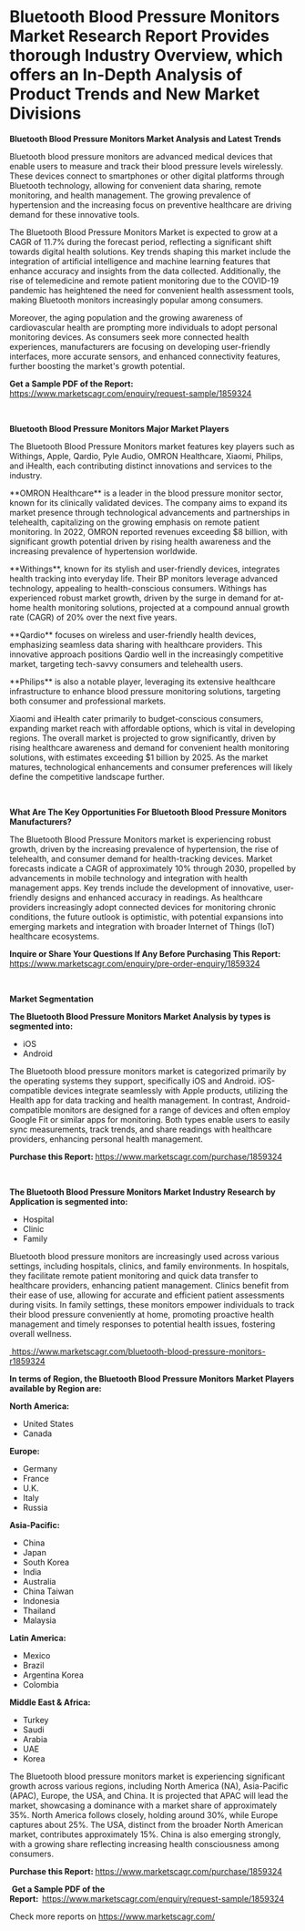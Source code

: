 <p><h1>Bluetooth Blood Pressure Monitors Market Research Report Provides thorough Industry Overview, which offers an In-Depth Analysis of Product Trends and New Market Divisions</h1></p><p><strong>Bluetooth Blood Pressure Monitors Market Analysis and Latest Trends</strong></p>
<p><p>Bluetooth blood pressure monitors are advanced medical devices that enable users to measure and track their blood pressure levels wirelessly. These devices connect to smartphones or other digital platforms through Bluetooth technology, allowing for convenient data sharing, remote monitoring, and health management. The growing prevalence of hypertension and the increasing focus on preventive healthcare are driving demand for these innovative tools.</p><p>The Bluetooth Blood Pressure Monitors Market is expected to grow at a CAGR of 11.7% during the forecast period, reflecting a significant shift towards digital health solutions. Key trends shaping this market include the integration of artificial intelligence and machine learning features that enhance accuracy and insights from the data collected. Additionally, the rise of telemedicine and remote patient monitoring due to the COVID-19 pandemic has heightened the need for convenient health assessment tools, making Bluetooth monitors increasingly popular among consumers.</p><p>Moreover, the aging population and the growing awareness of cardiovascular health are prompting more individuals to adopt personal monitoring devices. As consumers seek more connected health experiences, manufacturers are focusing on developing user-friendly interfaces, more accurate sensors, and enhanced connectivity features, further boosting the market's growth potential.</p></p>
<p><strong>Get a Sample PDF of the Report:&nbsp;</strong> <a href="https://www.marketscagr.com/enquiry/request-sample/1859324?utm_campaign=2655&utm_medium=2&utm_source=Github&utm_content=ia&utm_term=03032025&utm_id=bluetooth-blood-pressure-monitors">https://www.marketscagr.com/enquiry/request-sample/1859324</a></p>
<p>&nbsp;</p>
<p><strong>Bluetooth Blood Pressure Monitors Major Market Players</strong></p>
<p><p>The Bluetooth Blood Pressure Monitors market features key players such as Withings, Apple, Qardio, Pyle Audio, OMRON Healthcare, Xiaomi, Philips, and iHealth, each contributing distinct innovations and services to the industry.</p><p>**OMRON Healthcare** is a leader in the blood pressure monitor sector, known for its clinically validated devices. The company aims to expand its market presence through technological advancements and partnerships in telehealth, capitalizing on the growing emphasis on remote patient monitoring. In 2022, OMRON reported revenues exceeding $8 billion, with significant growth potential driven by rising health awareness and the increasing prevalence of hypertension worldwide.</p><p>**Withings**, known for its stylish and user-friendly devices, integrates health tracking into everyday life. Their BP monitors leverage advanced technology, appealing to health-conscious consumers. Withings has experienced robust market growth, driven by the surge in demand for at-home health monitoring solutions, projected at a compound annual growth rate (CAGR) of 20% over the next five years.</p><p>**Qardio** focuses on wireless and user-friendly health devices, emphasizing seamless data sharing with healthcare providers. This innovative approach positions Qardio well in the increasingly competitive market, targeting tech-savvy consumers and telehealth users.</p><p>**Philips** is also a notable player, leveraging its extensive healthcare infrastructure to enhance blood pressure monitoring solutions, targeting both consumer and professional markets.</p><p>Xiaomi and iHealth cater primarily to budget-conscious consumers, expanding market reach with affordable options, which is vital in developing regions. The overall market is projected to grow significantly, driven by rising healthcare awareness and demand for convenient health monitoring solutions, with estimates exceeding $1 billion by 2025. As the market matures, technological enhancements and consumer preferences will likely define the competitive landscape further.</p></p>
<p>&nbsp;</p>
<p><strong>What Are The Key Opportunities For Bluetooth Blood Pressure Monitors Manufacturers?</strong></p>
<p><p>The Bluetooth Blood Pressure Monitors market is experiencing robust growth, driven by the increasing prevalence of hypertension, the rise of telehealth, and consumer demand for health-tracking devices. Market forecasts indicate a CAGR of approximately 10% through 2030, propelled by advancements in mobile technology and integration with health management apps. Key trends include the development of innovative, user-friendly designs and enhanced accuracy in readings. As healthcare providers increasingly adopt connected devices for monitoring chronic conditions, the future outlook is optimistic, with potential expansions into emerging markets and integration with broader Internet of Things (IoT) healthcare ecosystems.</p></p>
<p><strong>Inquire or Share Your Questions If Any Before Purchasing This Report:</strong> <a href="https://www.marketscagr.com/enquiry/pre-order-enquiry/1859324?utm_campaign=2655&utm_medium=2&utm_source=Github&utm_content=ia&utm_term=03032025&utm_id=bluetooth-blood-pressure-monitors">https://www.marketscagr.com/enquiry/pre-order-enquiry/1859324</a></p>
<p>&nbsp;</p>
<p><strong>Market Segmentation</strong></p>
<p><strong>The Bluetooth Blood Pressure Monitors Market Analysis by types is segmented into:</strong></p>
<p><ul><li>iOS</li><li>Android</li></ul></p>
<p><p>The Bluetooth blood pressure monitors market is categorized primarily by the operating systems they support, specifically iOS and Android. iOS-compatible devices integrate seamlessly with Apple products, utilizing the Health app for data tracking and health management. In contrast, Android-compatible monitors are designed for a range of devices and often employ Google Fit or similar apps for monitoring. Both types enable users to easily sync measurements, track trends, and share readings with healthcare providers, enhancing personal health management.</p></p>
<p><strong>Purchase this Report:&nbsp;</strong><a href="https://www.marketscagr.com/purchase/1859324?utm_campaign=2655&utm_medium=2&utm_source=Github&utm_content=ia&utm_term=03032025&utm_id=bluetooth-blood-pressure-monitors">https://www.marketscagr.com/purchase/1859324</a></p>
<p>&nbsp;</p>
<p><strong>The Bluetooth Blood Pressure Monitors Market Industry Research by Application is segmented into:</strong></p>
<p><ul><li>Hospital</li><li>Clinic</li><li>Family</li></ul></p>
<p><p>Bluetooth blood pressure monitors are increasingly used across various settings, including hospitals, clinics, and family environments. In hospitals, they facilitate remote patient monitoring and quick data transfer to healthcare providers, enhancing patient management. Clinics benefit from their ease of use, allowing for accurate and efficient patient assessments during visits. In family settings, these monitors empower individuals to track their blood pressure conveniently at home, promoting proactive health management and timely responses to potential health issues, fostering overall wellness.</p></p>
<p><a href="https://www.marketscagr.com/bluetooth-blood-pressure-monitors-r1859324?utm_campaign=2655&utm_medium=2&utm_source=Github&utm_content=ia&utm_term=03032025&utm_id=bluetooth-blood-pressure-monitors">&nbsp;https://www.marketscagr.com/bluetooth-blood-pressure-monitors-r1859324</a></p>
<p><strong>In terms of Region, the Bluetooth Blood Pressure Monitors Market Players available by Region are:</strong></p>
<p>
    <p> <strong> North America: </strong>
        <ul>
            <li>United States</li>
            <li>Canada</li>
        </ul>
        </p> 
    <p> <strong> Europe: </strong>
        <ul>
            <li>Germany</li>
            <li>France</li>
            <li>U.K.</li>
            <li>Italy</li>
            <li>Russia</li>
        </ul>
        </p> 
    <p> <strong> Asia-Pacific: </strong>
        <ul>
            <li>China</li>
            <li>Japan</li>
            <li>South Korea</li>
            <li>India</li>
            <li>Australia</li>
            <li>China Taiwan</li>
            <li>Indonesia</li>
            <li>Thailand</li>
            <li>Malaysia</li>
        </ul>
        </p> 
    <p> <strong> Latin America: </strong>
        <ul>
            <li>Mexico</li>
            <li>Brazil</li>
            <li>Argentina Korea</li>
            <li>Colombia</li>
        </ul>
        </p> 
    <p> <strong> Middle East & Africa: </strong>
        <ul>
            <li>Turkey</li>
            <li>Saudi</li>
            <li>Arabia</li>
            <li>UAE</li>
            <li>Korea</li>
        </ul>
    </p>
    </p>
<p><p>The Bluetooth blood pressure monitors market is experiencing significant growth across various regions, including North America (NA), Asia-Pacific (APAC), Europe, the USA, and China. It is projected that APAC will lead the market, showcasing a dominance with a market share of approximately 35%. North America follows closely, holding around 30%, while Europe captures about 25%. The USA, distinct from the broader North American market, contributes approximately 15%. China is also emerging strongly, with a growing share reflecting increasing health consciousness among consumers.</p></p>
<p><strong>Purchase this Report: </strong><a href="https://www.marketscagr.com/purchase/1859324?utm_campaign=2655&utm_medium=2&utm_source=Github&utm_content=ia&utm_term=03032025&utm_id=bluetooth-blood-pressure-monitors">https://www.marketscagr.com/purchase/1859324</a></p>
<p>&nbsp;<strong>Get a Sample PDF of the Report:&nbsp;&nbsp;</strong><a href="https://www.marketscagr.com/enquiry/request-sample/1859324?utm_campaign=2655&utm_medium=2&utm_source=Github&utm_content=ia&utm_term=03032025&utm_id=bluetooth-blood-pressure-monitors">https://www.marketscagr.com/enquiry/request-sample/1859324</a></p>
<p><strong></strong></p>
<p>Check more reports on <a href="https://www.marketscagr.com/?utm_campaign=2655&utm_medium=2&utm_source=Github&utm_content=ia&utm_term=03032025&utm_id=bluetooth-blood-pressure-monitors">https://www.marketscagr.com/</a></p>